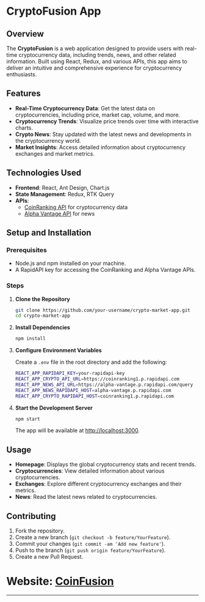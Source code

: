 
# CryptoFusion App

## Overview

The **CryptoFusion** is a web application designed to provide users with real-time cryptocurrency data, including trends, news, and other related information. Built using React, Redux, and various APIs, this app aims to deliver an intuitive and comprehensive experience for cryptocurrency enthusiasts.

## Features

- **Real-Time Cryptocurrency Data**: Get the latest data on cryptocurrencies, including price, market cap, volume, and more.
- **Cryptocurrency Trends**: Visualize price trends over time with interactive charts.
- **Crypto News**: Stay updated with the latest news and developments in the cryptocurrency world.
- **Market Insights**: Access detailed information about cryptocurrency exchanges and market metrics.

## Technologies Used

- **Frontend**: React, Ant Design, Chart.js
- **State Management**: Redux, RTK Query
- **APIs**:
  - [CoinRanking API](https://rapidapi.com/Coinranking/api/coinranking1) for cryptocurrency data
  - [Alpha Vantage API](https://rapidapi.com/bonaipowered/api/news-api14) for news

## Setup and Installation

### Prerequisites

- Node.js and npm installed on your machine.
- A RapidAPI key for accessing the CoinRanking and Alpha Vantage APIs.

### Steps

1. **Clone the Repository**

    ```bash
    git clone https://github.com/your-username/crypto-market-app.git
    cd crypto-market-app
    ```

2. **Install Dependencies**

    ```bash
    npm install
    ```

3. **Configure Environment Variables**

    Create a `.env` file in the root directory and add the following:

    ```bash
    REACT_APP_RAPIDAPI_KEY=your-rapidapi-key
    REACT_APP_CRYPTO_API_URL=https://coinranking1.p.rapidapi.com
    REACT_APP_NEWS_API_URL=https://alpha-vantage.p.rapidapi.com/query
    REACT_APP_NEWS_RAPIDAPI_HOST=alpha-vantage.p.rapidapi.com
    REACT_APP_CRYPTO_RAPIDAPI_HOST=coinranking1.p.rapidapi.com
    ```

4. **Start the Development Server**

    ```bash
    npm start
    ```

    The app will be available at [http://localhost:3000](http://localhost:3000).

## Usage

- **Homepage**: Displays the global cryptocurrency stats and recent trends.
- **Cryptocurrencies**: View detailed information about various cryptocurrencies.
- **Exchanges**: Explore different cryptocurrency exchanges and their metrics.
- **News**: Read the latest news related to cryptocurrencies.

## Contributing

1. Fork the repository.
2. Create a new branch (`git checkout -b feature/YourFeature`).
3. Commit your changes (`git commit -am 'Add new feature'`).
4. Push to the branch (`git push origin feature/YourFeature`).
5. Create a new Pull Request.

# Website: [CoinFusion](https://66b27952f8e81500083e6b0e--cryptofusion.netlify.app/)

---
